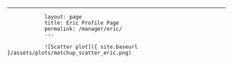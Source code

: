 ---
                layout: page
                title: Eric Profile Page
                permalink: /manager/eric/
                ---

                ![Scatter plot]({ site.baseurl }/assets/plots/matchup_scatter_eric.png)
